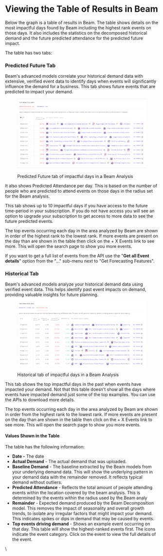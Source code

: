 # Viewing the Table of Results in Beam

Below the graph is a table of results in Beam. The table shows details on the most impactful days found by Beam including the highest rank events on those days. It also includes the statistics on the decomposed historical demand and the future predicted attendance for the predicted future impact.

The table has two tabs:

### **Predicted Future Tab**

Beam's advanced models correlate your historical demand data with extensive, verified event data to identify days when events will significantly influence the demand for a business. This tab shows future events that are predicted to impact your demand.

<figure><img src="../../.gitbook/assets/image (47).png" alt=""><figcaption><p>Predicted Future tab of impactful days in a Beam Analysis</p></figcaption></figure>

It also shows Predicted Attendance per day. This is based on the number of people who are predicted to attend events on those days in the radius set for the Beam analysis.

This tab shows up to 10 impactful days if you have access to the future time-period in your subscription. If you do not have access you will see an option to upgrade your subscription to get access to more data to see the future predicted events.

The top events occurring each day in the area analyzed by Beam are shown in order of the highest rank to the lowest rank. If more events are present on the day than are shown in the table then click on the + X Events link to see more. This will open the search page to show you more events.

If you want to get a full list of events from the API use the "**Get all Event details**" option from the "..." sub-menu next to "Get Forecasting Features".

### **Historical Tab**

Beam's advanced models analyze your historical demand data using verified event data. This helps identify past event impacts on demand, providing valuable insights for future planning.

<figure><img src="../../.gitbook/assets/image (49).png" alt=""><figcaption><p>Historical tab of impactful days in a Beam Analysis</p></figcaption></figure>

This tab shows the top impactful days in the past when events have impacted your demand. Not that this table doesn't show all the days where events have impacted demand just some of the top examples. You can use the APIs to download more details.

The top events occurring each day in the area analyzed by Beam are shown in order from the highest rank to the lowest rank. If more events are present on the day than are shown in the table then click on the + X Events link to see more. This will open the search page to show you more events.

#### Values Shown in the Table

The table has the following information:

* **Date -** The date
* **Actual Demand** - The actual demand that was uploaded.
* **Baseline Demand** - The baseline extracted by the Beam models from your underlying demand data. This will show the underlying pattern in your demand data with the remainder removed. It reflects typical demand without outliers.
* **Predicted Attendance** - Reflects the total amount of people attending events within the location covered by the beam analysis. This is determined by the events within the radius used by the Beam analy
* **Remainder** - Expected demand produced by the Beam Decomposition model. This removes the impact of seasonality and overall growth trends, to isolate any irregular factors that might impact your demand. This indicates spikes or dips in demand that may be caused by events.
* **Top events driving demand** - Shows an example event occurring on that day. This table will show the highest-ranked events first. The icons indicate the event category. Click on the event to view the full details of the event.



\

